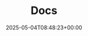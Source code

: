 ---
title : "Docs"
description: "Flatsat Doks"
lead: ""
date: 2025-05-04T08:48:23+00:00
lastmod: 2025-05-04T08:48:23+00:00
draft: false
images: []
---